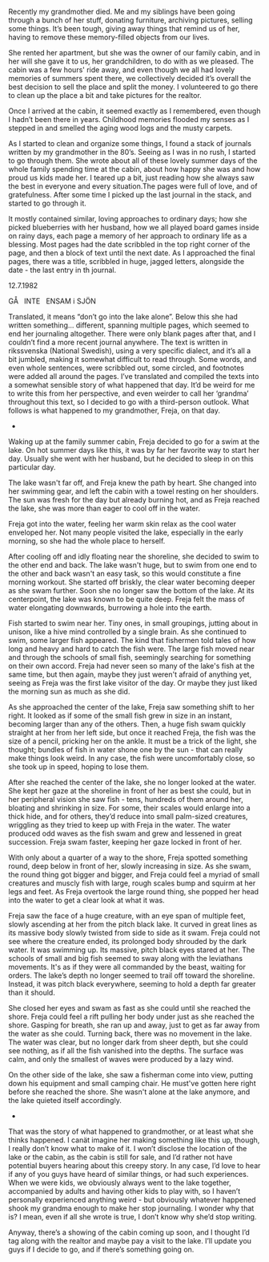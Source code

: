 Recently my grandmother died. Me and my siblings have been going through a bunch of her stuff, donating furniture, archiving pictures, selling some things. It’s been tough, giving away things that remind us of her, having to remove these memory-filled objects from our lives. 


She rented her apartment, but she was the owner of our family cabin, and in her will she gave it to us, her grandchildren, to do with as we pleased. The cabin was a few hours' ride away, and even though we all had lovely memories of summers spent there, we collectively decided it’s overall the best decision to sell the place and split the money. I volunteered to go there to clean up the place a bit and take pictures for the realtor. 


Once I arrived at the cabin, it seemed exactly as I remembered, even though I hadn’t been there in years. Childhood memories flooded my senses as I stepped in and smelled the aging wood logs and the musty carpets. 


As I started to clean and organize some things, I found a stack of journals written by my grandmother in the 80’s. Seeing as I was in no rush, I started to go through them. She wrote about all of these lovely summer days of the whole family spending time at the cabin, about how happy she was and how proud us kids made her. I teared up a bit, just reading how she always saw the best in everyone and every situation.The pages were full of love, and of gratefulness. After some time I picked up the last journal in the stack, and started to go through it. 


It mostly contained similar, loving approaches to ordinary days; how she picked blueberries with her husband, how we all played board games inside on rainy days, each page a memory of her approach to ordinary life as a blessing. Most pages had the date scribbled in the top right corner of the page, and then a block of text until the next date. As I approached the final pages, there was a title, scribbled in huge, jagged letters, alongside the date - the last entry in th journal.


12.7.1982


GÅ   INTE   ENSAM i SJÖN


Translated, it means “don’t go into the lake alone”. Below this she had written something… different, spanning multiple pages, which seemed to end her journaling altogether. There were only blank pages after that, and I couldn’t find a more recent journal anywhere. The text is written in rikssvenska (National Swedish), using a very specific dialect, and it’s all a bit jumbled, making it somewhat difficult to read through. Some words, and even whole sentences, were scribbled out, some circled, and footnotes were added all around the pages. I’ve translated and compiled the texts into a somewhat sensible story of what happened that day. It’d be weird for me to write this from her perspective, and even weirder to call her ‘grandma’ throughout this text, so I decided to go with a third-person outlook. What follows is what happened to my grandmother, Freja, on that day.


-


Waking up at the family summer cabin, Freja decided to go for a swim at the lake. On hot summer days like this, it was by far her favorite way to start her day. Usually she went with her husband, but he decided to sleep in on this particular day.


The lake wasn't far off, and Freja knew the path by heart. She changed into her swimming gear, and left the cabin with a towel resting on her shoulders. The sun was fresh for the day but already burning hot, and as Freja reached the lake, she was more than eager to cool off in the water.


Freja got into the water, feeling her warm skin relax as the cool water enveloped her. Not many people visited the lake, especially in the early morning, so she had the whole place to herself.


After cooling off and idly floating near the shoreline, she decided to swim to the other end and back. The lake wasn't huge, but to swim from one end to the other and back wasn't an easy task, so this would constitute a fine morning workout. She started off briskly, the clear water becoming deeper as she swam further. Soon she no longer saw the bottom of the lake. At its centerpoint, the lake was known to be quite deep. Freja felt the mass of water elongating downwards, burrowing a hole into the earth.


Fish started to swim near her. Tiny ones, in small groupings, jutting about in unison, like a hive mind controlled by a single brain. As she continued to swim, some larger fish appeared. The kind that fishermen told tales of how long and heavy and hard to catch the fish were. The large fish moved near and through the schools of small fish, seemingly searching for something on their own accord. Freja had never seen so many of the lake's fish at the same time, but then again, maybe they just weren't afraid of anything yet, seeing as Freja was the first lake visitor of the day. Or maybe they just liked the morning sun as much as she did.


As she approached the center of the lake, Freja saw something shift to her right. It looked as if some of the small fish grew in size in an instant, becoming larger than any of the others. Then, a huge fish swam quickly straight at her from her left side, but once it reached Freja, the fish was the size of a pencil, pricking her on the ankle. It must be a trick of the light, she thought; bundles of fish in water shone one by the sun - that can really make things look weird. In any case, the fish were uncomfortably close, so she took up in speed, hoping to lose them.


After she reached the center of the lake, she no longer looked at the water. She kept her gaze at the shoreline in front of her as best she could, but in her peripheral vision she saw fish - tens, hundreds of them around her, bloating and shrinking in size. For some, their scales would enlarge into a thick hide, and for others, they’d reduce into small palm-sized creatures, wriggling as they tried to keep up with Freja in the water. The water produced odd waves as the fish swam and grew and lessened in great succession. Freja swam faster, keeping her gaze locked in front of her.


With only about a quarter of a way to the shore, Freja spotted something round, deep below in front of her, slowly increasing in size. As she swam, the round thing got bigger and bigger, and Freja could feel a myriad of small creatures and muscly fish with large, rough scales bump and squirm at her legs and feet. As Freja overtook the large round thing, she popped her head into the water to get a clear look at what it was.


Freja saw the face of a huge creature, with an eye span of multiple feet, slowly ascending at her from the pitch black lake. It curved in great lines as its massive body slowly twisted from side to side as it swam. Freja could not see where the creature ended, its prolonged body shrouded by the dark water. It was swimming up. Its massive, pitch black eyes stared at her. The schools of small and big fish seemed to sway along with the leviathans movements. It's as if they were all commanded by the beast, waiting for orders. The lake’s depth no longer seemed to trail off toward the shoreline. Instead, it was pitch black everywhere, seeming to hold a depth far greater than it should.


She closed her eyes and swam as fast as she could until she reached the shore. Freja could feel a rift pulling her body under just as she reached the shore. Gasping for breath, she ran up and away, just to get as far away from the water as she could. Turning back, there was no movement in the lake. The water was clear, but no longer dark from sheer depth, but she could see nothing, as if all the fish vanished into the depths. The surface was calm, and only the smallest of waves were produced by a lazy wind. 


On the other side of the lake, she saw a fisherman come into view, putting down his equipment and small camping chair. He must've gotten here right before she reached the shore. She wasn't alone at the lake anymore, and the lake quieted itself accordingly. 


-


That was the story of what happened to grandmother, or at least what she thinks happened. I canät imagine her making something like this up, though, I really don’t know what to make of it. I won’t disclose the location of the lake or the cabin, as the cabin is still for sale, and I’d rather not have potential buyers hearing about this creepy story. In any case, I’d love to hear if any of you guys have heard of similar things, or had such experiences. When we were kids, we obviously always went to the lake together, accompanied by adults and having other kids to play with, so I haven’t personally experienced anything weird - but obviously whatever happened shook my grandma enough to make her stop journaling. I wonder why that is? I mean, even if all she wrote is true, I don’t know why she’d stop writing.


Anyway, there’s a showing of the cabin coming up soon, and I thought I’d tag along with the realtor and maybe pay a visit to the lake. I’ll update you guys if I decide to go, and if there’s something going on.
